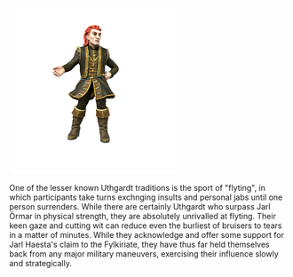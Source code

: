 ![](../../_assets/people/uthgardt/ormar-silfurord.png)

One of the lesser known Uthgardt traditions is the sport of "flyting", in which participants take turns exchnging insults and personal jabs until one person surrenders. While there are certainly Uthgardt who surpass Jarl Örmar in physical strength, they are absolutely unrivalled at flyting. Their keen gaze and cutting wit can reduce even the burliest of bruisers to tears in a matter of minutes. While they acknowledge and offer some support for Jarl Haesta's claim to the Fylkiriate, they have thus far held themselves back from any major military maneuvers, exercising their influence slowly and strategically.